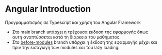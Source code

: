 # Angular Introduction

Προγραμματισμός σε Typescript και χρήση του Angular Framework

- Στο main branch υπάρχει η τρέχουσα έκδοση της εφαρμογής όπως αυτή αναπτύσσεται κατά τη διάρκεια του μαθήματος.
- Στο [before-modules](https://github.com/chfragAUEB/angular-introduction/tree/before-modules) branch υπάρχει η έκδοση της εφαρμογής μέχρι και πριν την εισαγωγή των modules και του lazy loading.
